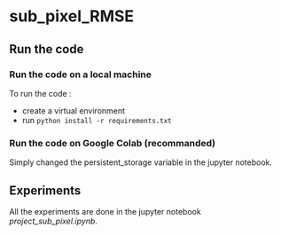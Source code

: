 # sub_pixel_RMSE

## Run the code

### Run the code on a local machine

To run the code :
- create a virtual environment
- run ``python install -r requirements.txt``

### Run the code on Google Colab (recommanded)

Simply changed the persistent_storage variable in the jupyter notebook. 

## Experiments

All the experiments are done in the jupyter notebook _project_sub_pixel.ipynb_.  